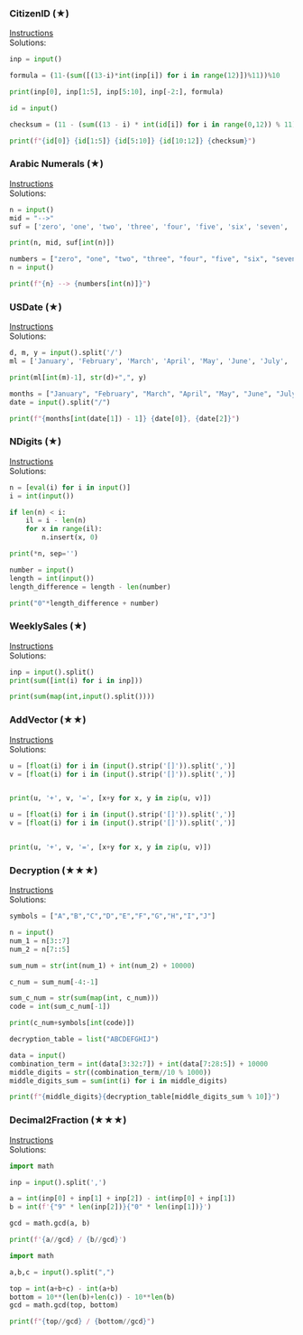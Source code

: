 ### ​CitizenID (​★)

[Instructions](https://2190101.nattee.net/problems/840/get_statement/02_StrList_01.pdf)\
Solutions:

```python
inp = input()

formula = (11-(sum([(13-i)*int(inp[i]) for i in range(12)])%11))%10

print(inp[0], inp[1:5], inp[5:10], inp[-2:], formula)
```

```python
id = input()

checksum = (11 - (sum((13 - i) * int(id[i]) for i in range(0,12)) % 11)) % 10

print(f"{id[0]} {id[1:5]} {id[5:10]} {id[10:12]} {checksum}")
```

### ​Arabic ​Numerals (​★)

[Instructions](https://2190101.nattee.net/problems/841/get_statement/02_StrList_02.pdf)\
Solutions:

```python
n = input()
mid = "-->"
suf = ['zero', 'one', 'two', 'three', 'four', 'five', 'six', 'seven', 'eight', 'nine']

print(n, mid, suf[int(n)])
```

```python
numbers = ["zero", "one", "two", "three", "four", "five", "six", "seven", "eight", "nine"]
n = input()

print(f"{n} --> {numbers[int(n)]}")
```

### ​USDate (​★)

[Instructions](https://2190101.nattee.net/problems/842/get_statement/02_StrList_03.pdf)\
Solutions:

```python
d, m, y = input().split('/')
ml = ['January', 'February', 'March', 'April', 'May', 'June', 'July', 'August', 'September', 'October', 'November', 'December']

print(ml[int(m)-1], str(d)+",", y)
```

```python
months = ["January", "February", "March", "April", "May", "June", "July", "August", "September", "October", "November", "December"]
date = input().split("/")

print(f"{months[int(date[1]) - 1]} {date[0]}, {date[2]}")
```

### ​NDigits (​★)

[Instructions](https://2190101.nattee.net/problems/843/get_statement/02_StrList_04.pdf)\
Solutions:

```python
n = [eval(i) for i in input()]
i = int(input())

if len(n) < i:
    il = i - len(n)
    for x in range(il):
        n.insert(x, 0)

print(*n, sep='')
```

```python
number = input()
length = int(input())
length_difference = length - len(number)

print("0"*length_difference + number)
```

### ​WeeklySales (​★)

[Instructions](https://2190101.nattee.net/problems/844/get_statement/02_StrList_05.pdf)\
Solutions:

```python
inp = input().split()
print(sum([int(i) for i in inp]))
```

```python
print(sum(map(int,input().split())))
```

### ​AddVector (​★★)

[Instructions](https://2190101.nattee.net/problems/845/get_statement/02_StrList_06.pdf)\
Solutions:

```python
u = [float(i) for i in (input().strip('[]')).split(',')]
v = [float(i) for i in (input().strip('[]')).split(',')]


print(u, '+', v, '=', [x+y for x, y in zip(u, v)])
```

```python
u = [float(i) for i in (input().strip('[]')).split(',')]
v = [float(i) for i in (input().strip('[]')).split(',')]


print(u, '+', v, '=', [x+y for x, y in zip(u, v)])
```

### ​Decryption (​★★★)

[Instructions](https://2190101.nattee.net/problems/846/get_statement/02_StrList_07.pdf)\
Solutions:

```python
symbols = ["A","B","C","D","E","F","G","H","I","J"]

n = input()
num_1 = n[3::7]
num_2 = n[7::5]

sum_num = str(int(num_1) + int(num_2) + 10000)

c_num = sum_num[-4:-1]

sum_c_num = str(sum(map(int, c_num)))
code = int(sum_c_num[-1])

print(c_num+symbols[int(code)])
```

```python
decryption_table = list("ABCDEFGHIJ")

data = input()
combination_term = int(data[3:32:7]) + int(data[7:28:5]) + 10000
middle_digits = str((combination_term//10 % 1000))
middle_digits_sum = sum(int(i) for i in middle_digits)

print(f"{middle_digits}{decryption_table[middle_digits_sum % 10]}")
```

### ​Decimal2Fraction (​★★★)

[Instructions](https://2190101.nattee.net/problems/1038/get_statement/02_StrList_08.pdf)\
Solutions:

```python
import math

inp = input().split(',')

a = int(inp[0] + inp[1] + inp[2]) - int(inp[0] + inp[1])
b = int(f'{"9" * len(inp[2])}{"0" * len(inp[1])}')

gcd = math.gcd(a, b)

print(f'{a//gcd} / {b//gcd}')
```

```python
import math

a,b,c = input().split(",")

top = int(a+b+c) - int(a+b)
bottom = 10**(len(b)+len(c)) - 10**len(b)
gcd = math.gcd(top, bottom)

print(f"{top//gcd} / {bottom//gcd}")
```

